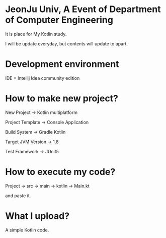 # JeonJu Univ, A Event of Department of Computer Engineering
It is place for My Kotlin study.

I will be update everyday, but contents will update to apart.

# Development environment

IDE = Intellij Idea community edition

# How to make new project?

New Project -> Kotlin multiplatform

Project Template -> Console Application

Build System -> Gradle Kotlin

Target JVM Version -> 1.8

Test Framework -> JUnit5

# How to execute my code?

Project -> src -> main -> kotlin -> Main.kt

and paste it.

# What I upload?
A simple Kotlin code.
